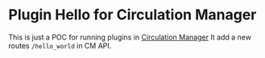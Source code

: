 # Plugin Hello for Circulation Manager

This is just a POC for running plugins in [Circulation Manager](https://github.com/NYPL-Simplified/circulation)
It add a new routes `/hello_world` in CM API.
